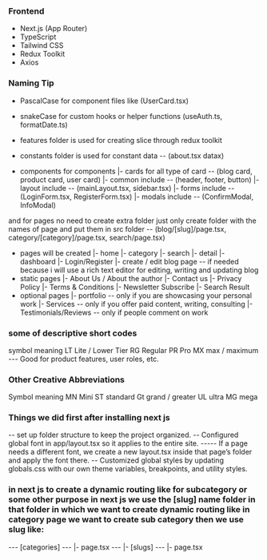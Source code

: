 ### Frontend
- Next.js (App Router)
- TypeScript
- Tailwind CSS
- Redux Toolkit
- Axios

### Naming Tip
- PascalCase for component files like (UserCard.tsx)
- snakeCase for custom hooks or helper functions (useAuth.ts, formatDate.ts)

- features folder is used for creating slice through redux toolkit
- constants folder is used for constant data -- (about.tsx datax)
- components for components
    |- cards for all type of card -- (blog card, product card, user card)
    |- common include -- (header, footer, button)
    |- layout include -- (mainLayout.tsx, sidebar.tsx)
    |- forms include -- (LoginForm.tsx, RegisterForm.tsx)
    |- modals include -- (ConfirmModal, InfoModal)

and for pages no need to create extra folder just only create folder with the names of page and put them in src folder -- (blog/[slug]/page.tsx, category/[category]/page.tsx, search/page.tsx)

- pages will be created
    |-  home 
    |-  category
    |-  search
    |-  detail
    |-  dashboard
    |-  Login/Register 
    |-  create / edit blog page -- if needed because i will use a rich text editor for editing, writing and updating blog
- static pages
    |-  About Us / About the author
    |-  Contact us
    |-  Privacy Policy
    |-  Terms & Conditions
    |-  Newsletter Subscribe
    |-  Search Result
- optional pages
    |-  portfolio -- only if you are showcasing your personal work
    |-  Services -- only if you offer paid content, writing, consulting
    |-  Testimonials/Reviews -- only if people comment on work

### some of descriptive short codes
symbol              meaning
LT                  Lite / Lower Tier
RG                  Regular
PR                  Pro
MX                  max / maximum
--- Good for product features, user roles, etc.

### Other Creative Abbreviations
Symbol              meaning
MN                  Mini
ST                  standard
Gt                  grand / greater
UL                  ultra
MG                  mega




### Things we did first after installing next js
-- set up folder structure to keep the project organized.
-- Configured global font in app/layout.tsx so it applies to the entire site.
----- If a page needs a different font, we create a new layout.tsx inside that page’s folder and apply the font there.
-- Customized global styles by updating globals.css with our own theme variables, breakpoints, and utility styles.


### in next js to create a dynamic routing like for subcategory or some other purpose in next js we use the [slug] name folder in that folder in which we want to create dynamic routing like in category page we want to create sub category then we use slug like:
--- [categories] 
---      |- page.tsx
---      |- [slugs]
---      |-    page.tsx